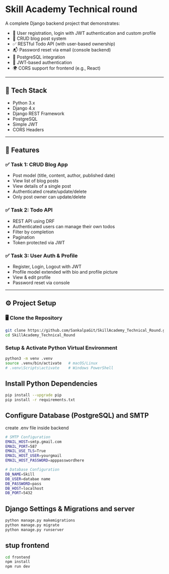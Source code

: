 # Skill Academy Technical round

A complete Django backend project that demonstrates:

- 🔐 User registration, login with JWT authentication and custom profile
- 📝 CRUD blog post system
- ✅ RESTful Todo API (with user-based ownership)
- 📬 Password reset via email (console backend)
- 🔄 PostgreSQL integration
- 🔐 JWT-based authentication
- 🌍 CORS support for frontend (e.g., React)

---

## 🚀 Tech Stack

- Python 3.x
- Django 4.x
- Django REST Framework
- PostgreSQL
- Simple JWT
- CORS Headers

---

## 🧪 Features

### ✅ Task 1: CRUD Blog App

- Post model (title, content, author, published date)
- View list of blog posts
- View details of a single post
- Authenticated create/update/delete
- Only post owner can update/delete

### ✅ Task 2: Todo API

- REST API using DRF
- Authenticated users can manage their own todos
- Filter by completion
- Pagination
- Token protected via JWT

### ✅ Task 3: User Auth & Profile

- Register, Login, Logout with JWT
- Profile model extended with bio and profile picture
- View & edit profile
- Password reset via console

---

## ⚙️ Project Setup

### 🖥️ Clone the Repository

```bash
git clone https://github.com/SankalpaGit/SkillAcademy_Technical_Round.git
cd SkillAcademy_Technical_Round

```

### Setup & Activate Python Virtual Environment
```bash
python3 -m venv .venv
source .venv/bin/activate   # macOS/Linux
# .venv\Scripts\activate    # Windows PowerShell
```

## Install Python Dependencies
```bash
pip install --upgrade pip
pip install -r requirements.txt
```

## Configure Database (PostgreSQL) and SMTP
create .env file inside backend

```bash
# SMTP Configuration
EMAIL_HOST=smtp.gmail.com
EMAIL_PORT=587
EMAIL_USE_TLS=True
EMAIL_HOST_USER=yourgmail
EMAIL_HOST_PASSWORD=apppasswordhere

# Database Configuration
DB_NAME=Skill
DB_USER=databae name
DB_PASSWORD=pass
DB_HOST=localhost
DB_PORT=5432
```

## Django Settings & Migrations and server
```bash
python manage.py makemigrations
python manage.py migrate
python manage.py runserver

```

## stup frontend
```bash
cd frontend
npm install
npm run dev
```